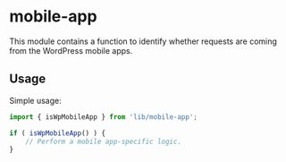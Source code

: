 # mobile-app

This module contains a function to identify whether requests are coming from the WordPress mobile apps.

## Usage

Simple usage:

```js
import { isWpMobileApp } from 'lib/mobile-app';

if ( isWpMobileApp() ) {
	// Perform a mobile app-specific logic.
}
```
